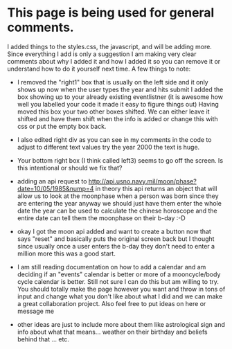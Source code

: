 # This page is being used for general comments.

I added things to the styles.css, the javascript, and will be adding more.
Since everything I add is only a suggestion I am making very clear comments about why I added it and how I added it
so you can remove it or understand how to do it yourself next time. A few things to note:

- I removed the "right1" box that is usually on the left side and it only shows up now when the user
types the year and hits submit I added the box showing up to your already existing eventlistner (it is awesome how well you
labelled your code it made it easy to figure things out) Having moved this box your two other boxes shifted.
We can either leave it shifted and have them shift when the info is added or change this with css or put the
empty box back.

- I also edited right div as you can see in my comments in the code to adjust to different text values try the year 2000 the text is huge.

- Your bottom right box (I think called left3) seems to go off the screen. Is this intentional or should we fix that?

- adding an api request to http://api.usno.navy.mil/moon/phase?date=10/05/1985&nump=4  in theory this api returns an object that will allow us to look at the moonphase when a person was born since they are entering the year anyway we should just have them enter the whole date the year can be used to calculate the chinese horoscope and the entire date can tell them the moonphase on their b-day :-D


- okay I got the moon api added and want to create a button now that says "reset" and basically puts the original screen back but I thought since usually once a user enters the b-day they don't need to enter a million more this was a good start.

- I am still reading documentation on how to add a calendar and am deciding if an "events" calendar is better or more of a mooncycle/body cycle calendar is better. Still not sure I can do this but am willing to try. You should totally make the page however you want and throw in tons of input and change what you don't like about what I did and we can make a great collaboration project. Also feel free to put ideas on here or message me

- other ideas are just to include more about them like astrological sign and info about what that means... weather on their birthday and beliefs behind that ... etc.
